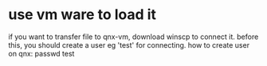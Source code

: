 # use vm ware to load it
if you want to transfer file to qnx-vm, download winscp to connect it. before this, you should create a user eg 'test' for connecting.
how to create user on qnx: passwd test